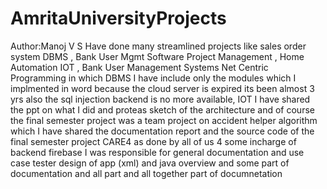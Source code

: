 # AmritaUniversityProjects

Author:Manoj V S
Have done many streamlined projects like sales order system DBMS , Bank User Mgmt Software Project Management , Home Automation IOT , Bank User Management Systems Net Centric Programming
in which DBMS I have include only the modules which I implmented in word because the cloud server is expired  its been almost 3 yrs also the sql injection backend is no more available, IOT I have shared the ppt on what I did
and proteas sketch of the architecture and of course the final semester project  was a team project on accident helper algorithm which I have shared the documentation report and the source code  of the final semester project CARE4 as done by all of us 4 some incharge of backend firebase I  was responsible for general documentation and use case tester design of  app (xml) and java overview and some part of documentation and all part and all together part of documnetation
